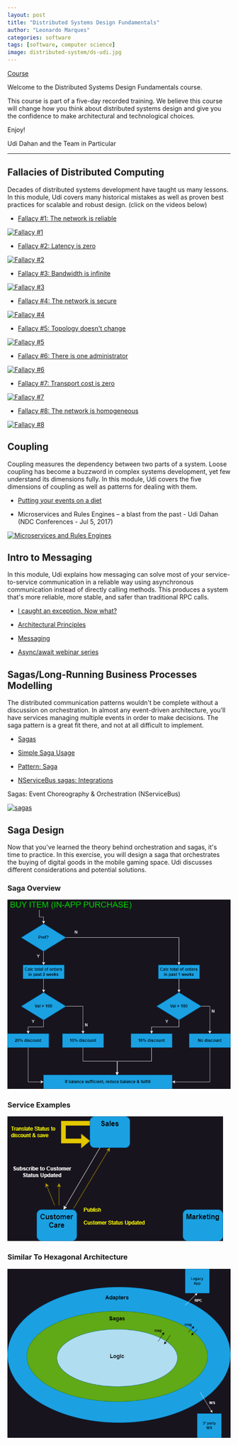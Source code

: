 ```yaml
---
layout: post
title: "Distributed Systems Design Fundamentals"
author: "Leonardo Marques"
categories: software
tags: [software, computer science]
image: distributed-system/ds-udi.jpg
---
```


[Course](https://learn.particular.net/courses/distributed-systems-design-fundamentals-online)

Welcome to the Distributed Systems Design Fundamentals course.

This course is part of a five-day recorded training. We believe this course will change how you think about distributed systems design and give you the confidence to make architectural and technological choices.

Enjoy!

Udi Dahan and the Team
in Particular

---

## Fallacies of Distributed Computing

Decades of distributed systems development have taught us many lessons. In this module, Udi covers many historical mistakes as well as proven best practices for scalable and robust design. (click on the videos below)

- [Fallacy #1: The network is reliable](https://particular.net/blog/the-network-is-reliable)

[![Fallacy #1](https://i.ytimg.com/vi/8fRzZtJ_SLk/maxresdefault.jpg)](https://www.youtube.com/watch?v=8fRzZtJ_SLk&list=PL1DZqeVwRLnD3EjyciYAO82dT9Owiq8I5)

- [Fallacy #2: Latency is zero](https://particular.net/blog/latency-is-zero)

[![Fallacy #2](https://i.ytimg.com/vi/fgu5hM4CI6g/maxresdefault.jpg)](https://www.youtube.com/watch?v=fgu5hM4CI6g&list=PL1DZqeVwRLnD3EjyciYAO82dT9Owiq8I5&index=2)

- [Fallacy #3: Bandwidth is infinite](https://particular.net/blog/bandwidth-is-infinite)

[![Fallacy #3](https://i.ytimg.com/vi/t02qwodryNk/hq720.jpg?sqp=-oaymwEhCK4FEIIDSFryq4qpAxMIARUAAAAAGAElAADIQj0AgKJD&rs=AOn4CLBuLNaL5YbLjRg-4KYnWH8abeDMqg)](https://www.youtube.com/watch?v=t02qwodryNk&list=PL1DZqeVwRLnD3EjyciYAO82dT9Owiq8I5&index=3)

- [Fallacy #4: The network is secure](https://particular.net/blog/the-network-is-secure)

[![Fallacy #4](https://media.licdn.com/dms/image/D5610AQELTkv_Q-XFUg/image-shrink_800/0/1716531325883?e=2147483647&v=beta&t=c9azCzriezUZtOY3VhrFXZJDrOynISRj2Xu43LBEpBk)](https://www.youtube.com/watch?v=ctryjSB_KZ0&list=PL1DZqeVwRLnD3EjyciYAO82dT9Owiq8I5&index=4)

- [Fallacy #5: Topology doesn't change](https://particular.net/blog/topology-doesnt-change)

[![Fallacy #5](https://i.ytimg.com/vi/SF6qwCaHGOM/sddefault.jpg)](https://www.youtube.com/watch?v=SF6qwCaHGOM&list=PL1DZqeVwRLnD3EjyciYAO82dT9Owiq8I5&index=5)

- [Fallacy #6: There is one administrator](https://particular.net/blog/there-is-one-administrator)

[![Fallacy #6](https://i.ytimg.com/vi/HJusnKtkjFY/hqdefault.jpg)](https://www.youtube.com/watch?v=HJusnKtkjFY&list=PL1DZqeVwRLnD3EjyciYAO82dT9Owiq8I5&index=6)

- [Fallacy #7: Transport cost is zero](https://particular.net/blog/transport-cost-is-zero)

[![Fallacy #7](https://i.ytimg.com/vi/18oFataWXqQ/hq720.jpg?sqp=-oaymwEhCK4FEIIDSFryq4qpAxMIARUAAAAAGAElAADIQj0AgKJD&rs=AOn4CLBuA5u5MQBt1t7Qw33uj6J-zs6r3g)](https://www.youtube.com/watch?v=18oFataWXqQ&list=PL1DZqeVwRLnD3EjyciYAO82dT9Owiq8I5&index=7)

- [Fallacy #8: The network is homogeneous](https://particular.net/blog/the-network-is-homogeneous)

[![Fallacy #8](https://i.ytimg.com/vi/99iTZGzH_3s/maxresdefault.jpg)](https://www.youtube.com/watch?v=99iTZGzH_3s&list=PL1DZqeVwRLnD3EjyciYAO82dT9Owiq8I5&index=8)


## Coupling

Coupling measures the dependency between two parts of a system. Loose coupling has become a buzzword in complex systems development, yet few understand its dimensions fully. In this module, Udi covers the five dimensions of coupling as well as patterns for dealing with them.

- [Putting your events on a diet](https://particular.net/blog/putting-your-events-on-a-diet?_gl=1*i157ol*_ga*MTM0NjIyMDg1NS4xNzIzNTQwMzgw*_ga_GMZ1FS541B*MTcyNTUyNjE5NS40MC4xLjE3MjU1MjYzNTMuMC4wLjA.)

- Microservices and Rules Engines – a blast from the past - Udi Dahan (NDC Conferences - Jul 5, 2017)

[![Microservices and Rules Engines](https://i.ytimg.com/vi/Fuac__g928E/maxresdefault.jpg)](https://www.youtube.com/watch?v=Fuac__g928E)

## Intro to Messaging

In this module, Udi explains how messaging can solve most of your service-to-service communication in a reliable way using asynchronous communication instead of directly calling methods. This produces a system that's more reliable, more stable, and safer than traditional RPC calls.

- [I caught an exception. Now what?](https://particular.net/blog/but-all-my-errors-are-severe?_gl=1*1sozi6x*_ga*MTM0NjIyMDg1NS4xNzIzNTQwMzgw*_ga_GMZ1FS541B*MTcyNTUyNjE5NS40MC4xLjE3MjU1Mjg4NDEuMC4wLjA.)

- [Architectural Principles ](https://docs.particular.net/architecture/messaging)

- [Messaging](https://docs.particular.net/nservicebus/messaging/?_gl=1*1o2bc9q*_ga*mtm0njiymdg1ns4xnzizntqwmzgw*_ga_gmz1fs541b*mtcyntuynje5ns40mc4xlje3mju1mjg5mtkumc4wlja.)

- [Async/await webinar series ](https://particular.net/webinars/async-await-best-practices?_gl=1*1jxoymk*_ga*MTM0NjIyMDg1NS4xNzIzNTQwMzgw*_ga_GMZ1FS541B*MTcyNTUyNjE5NS40MC4xLjE3MjU1Mjg5OTEuMC4wLjA.)

## Sagas/Long-Running Business Processes Modelling

The distributed communication patterns wouldn't be complete without a discussion on orchestration. In almost any event-driven architecture, you’ll have services managing multiple events in order to make decisions. The saga pattern is a great fit there, and not at all difficult to implement.

- [Sagas](https://docs.particular.net/nservicebus/sagas/?_gl=1*1nh2cmq*_ga*mtm0njiymdg1ns4xnzizntqwmzgw*_ga_gmz1fs541b*mtcynty0ndm2nc40oc4xlje3mju2nduxmtuumc4wlja.)

- [Simple Saga Usage](https://docs.particular.net/samples/saga/simple/?_gl=1*v3wkv9*_ga*mtm0njiymdg1ns4xnzizntqwmzgw*_ga_gmz1fs541b*mtcynty0ndm2nc40oc4xlje3mju2nduxotaumc4wlja.)

- [Pattern: Saga](https://microservices.io/patterns/data/saga.html)

- [NServiceBus sagas: Integrations](https://docs.particular.net/tutorials/nservicebus-sagas/3-integration/)

Sagas: Event Choreography & Orchestration (NServiceBus)

[![sagas](https://i.ytimg.com/vi/rO9BXsl4AMQ/maxresdefault.jpg)](https://www.youtube.com/watch?v=rO9BXsl4AMQ)

## Saga Design

Now that you've learned the theory behind orchestration and sagas, it's time to practice. In this exercise, you will design a saga that orchestrates the buying of digital goods in the mobile gaming space. Udi discusses different considerations and potential solutions.

### Saga Overview
![saga exercise](/assets/img/distributed-system/saga-exercises.png)

### Service Examples

![service examples](/assets/img/distributed-system/service.png)


### Similar To Hexagonal Architecture

![hexagonal architecture](/assets/img/distributed-system/hexagonal.png)